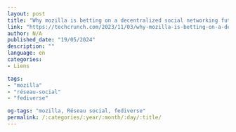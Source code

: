 ```yaml
---
layout: post
title: "Why mozilla is betting on a decentralized social networking future"
link: "https://techcrunch.com/2023/11/03/why-mozilla-is-betting-on-a-decentralized-social-networking-future"
author: N/A
published_date: "19/05/2024"
description: ""
language: en
categories:
- Liens

tags:
- "mozilla"
- "réseau-social"
- "fediverse"

og-tags: "mozilla, Réseau social, fediverse"
permalink: /:categories/:year/:month/:day/:title/
---
```

